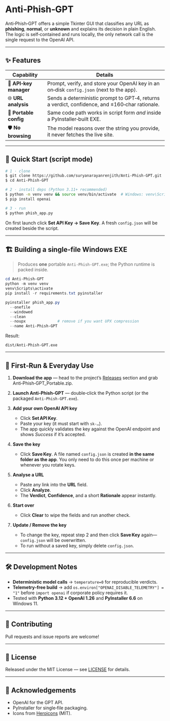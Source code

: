 # Anti‑Phish‑GPT

Anti‑Phish‑GPT offers a simple Tkinter GUI that classifies any URL as **phishing**, **normal**, or **unknown** and explains its decision in plain English. The logic is self‑contained and runs locally, the only network call is the single request to the OpenAI API.

---

## ✨ Features

| Capability             | Details                                                                                        |
| ---------------------- | ---------------------------------------------------------------------------------------------- |
| 🔑 **API‑key manager** | Prompt, verify, and store your OpenAI key in an on‑disk `config.json` (next to the app).       |
| 🌐 **URL analysis**    | Sends a deterministic prompt to GPT‑4, returns a verdict, confidence, and ≤160‑char rationale. |
| 📄 **Portable config** | Same code path works in script form *and* inside a PyInstaller‑built EXE.                      |
| 🛡️ **No browsing**    | The model reasons over the string you provide, it never fetches the live site.                 |

---

## 🚀 Quick Start (script mode)

```bash
# 1 · clone
$ git clone https://github.com/suryanarayanrenjith/Anti‑Phish‑GPT.git
$ cd Anti‑Phish‑GPT

# 2 · install deps (Python 3.11+ recommended)
$ python -m venv venv && source venv/bin/activate  # Windows: venv\Scripts\activate
$ pip install openai

# 3 · run
$ python phish_app.py
```

On first launch click **Set API Key → Save Key**. A fresh `config.json` will be created beside the script.

---

## 🏗️ Building a single‑file Windows EXE

> Produces **one** portable `Anti-Phish-GPT.exe`; the Python runtime is packed inside.

```powershell
cd Anti-Phish-GPT
python -m venv venv
venv\Scripts\activate
pip install -r requirements.txt pyinstaller

pyinstaller phish_app.py
  --onefile
  --windowed
  --clean
  --noupx              # remove if you want UPX compression
  --name Anti-Phish-GPT
```

Result:

```
dist/Anti-Phish-GPT.exe
```

---

## 🔑 First‑Run & Everyday Use

1. **Download the app** — head to the project’s [Releases](Releases) section and grab Anti‑Phish‑GPT_Portable.zip.
2. **Launch Anti‑Phish‑GPT** — double‑click the Python script (or the packaged `Anti-Phish-GPT.exe`).
3. **Add your own OpenAI API key**

   * Click **Set API Key**.
   * Paste your key (it must start with `sk-…`).
   * The app quickly validates the key against the OpenAI endpoint and shows *Success* if it’s accepted.
4. **Save the key**

   * Click **Save Key**. A file named `config.json` is created **in the same folder as the app**. You only need to do this once per machine or whenever you rotate keys.
5. **Analyse a URL**

   * Paste any link into the **URL** field.
   * Click **Analyze**.
   * The **Verdict**, **Confidence**, and a short **Rationale** appear instantly.
6. **Start over**

   * Click **Clear** to wipe the fields and run another check.
7. **Update / Remove the key**

   * To change the key, repeat step 2 and then click **Save Key** again—`config.json` will be overwritten.
   * To run without a saved key, simply delete `config.json`.

---

## 🛠️ Development Notes

* **Deterministic model calls** → `temperature=0` for reproducible verdicts.
* **Telemetry‑free build** → add `os.environ["OPENAI_DISABLE_TELEMETRY"] = "1"` before `import openai` if corporate policy requires it.
* Tested with **Python 3.12 + OpenAI 1.26** and **PyInstaller 6.6** on Windows 11.

---

## 🤝 Contributing

Pull requests and issue reports are welcome!

---

## 📜 License

Released under the MIT License — see [LICENSE](LICENSE) for details.

---

## 🙏 Acknowledgements

* OpenAI for the GPT API.
* PyInstaller for single‑file packaging.
* Icons from [Heroicons](https://heroicons.com/) (MIT).
